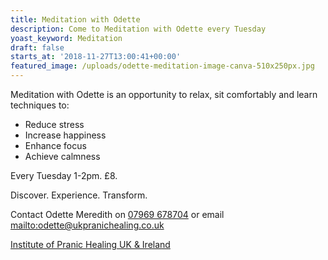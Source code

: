```yaml
---
title: Meditation with Odette
description: Come to Meditation with Odette every Tuesday
yoast_keyword: Meditation
draft: false
starts_at: '2018-11-27T13:00:41+00:00'
featured_image: /uploads/odette-meditation-image-canva-510x250px.jpg
---
```

Meditation with Odette is an opportunity to relax, sit comfortably and learn techniques to:

* Reduce stress
* Increase happiness
* Enhance focus
* Achieve calmness

Every Tuesday 1-2pm. £8. 

Discover. Experience. Transform.

Contact Odette Meredith on [07969 678704](tel:07969678704) or email <mailto:odette@ukpranichealing.co.uk>

[Institute of Pranic Healing UK & Ireland ](http://www.ukpranichealing.co.uk/)
